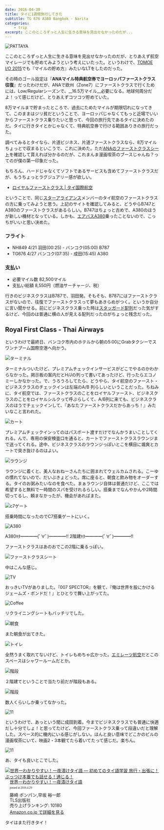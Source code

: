 ```yaml
---
date: 2016-04-30
title: タイに1週間旅行してきた
subtitle: TG 676 A380 Bangkok - Narita
categories: 
    - trip
excerpt: ここのところずっと人生に生きる意味を見出せなかったのだが...
---
```


![PATTAYA](/mol/images/2016/thai/hero.jpg)

ここのところずっと人生に生きる意味を見出せなかったのだが、とりあえず航空マイレージでも貯めてみようという考えにいたった。というわけで、[TOMOE I/O 2015](http://tomoe.io/)でも『マイルの貯め方』みたいなLTをしたのだった。

その時のゴール設定は『__ANAマイル特典航空券でヨーロッパファーストクラス往復__』だったわけだが、ANAで欧州（Zone7）にファーストクラスで行くためには、Low/Regularシーズンで、__16.5万マイル__必要になる。地球何周分だよ！って感じだけど、とりあえずコツコツ貯めていた。

8万マイルまで貯まったところで、過去にためたマイルが期限切れになってきて、このままはジリ貧だということで、ヨーロッパじゃなくてもっと近場でいいからファーストクラス乗りたいと思って、今回の旅行先であるタイに決めたのだ。タイに行きタイとかじゃなくて、特典航空券で行ける範囲ありきの旅行だった。


調べてみるとタイなら、片道ビジネス、片道ファーストクラスなら、8万マイルちょっとで収まるといこうで、これに決めた。ただ[ANAのファーストクラスシート](https://www.ana.co.jp/serviceinfo/international/inflight/guide/f/seat/)を確認して貰えれば分かるのだが、これまんま漫画喫茶のブースじゃんね？ってのが僕の第一印象だった。

もちろん、ハードじゃなくてソフトであるサービスも含めてファーストクラスだが、もうちょっとラグジュアリー感が欲しい。

- [ロイヤルファーストクラス | タイ国際航空](http://www.thaiair.co.jp/serviceguide/first.html)

ということで、同じ[スターアライアンス](https://ja.wikipedia.org/wiki/%E3%82%B9%E3%82%BF%E3%83%BC%E3%82%A2%E3%83%A9%E3%82%A4%E3%82%A2%E3%83%B3%E3%82%B9)メンバーのタイ航空のファーストクラスの方に乗ってみようと思う。上記のサイトを確認してみると、どうやらB747とA380のファーストクラスがあるらしい。B747はちょっと古めで、A380のほうが新しい機材となっている。しかも、[エアバスA380](https://ja.wikipedia.org/wiki/%E3%82%A8%E3%82%A2%E3%83%90%E3%82%B9A380)乗ったことないので、こっちがいいと思い決めた。

### フライト

- NH849 4/21 羽田(00:25) - バンコク(05:00) B787
- TG676 4/27 バンコク(07:35) - 成田(15:45) A380

### 支払い

- 必要マイル数 82,500マイル
- 支払い総額 8,550円（燃油サーチャージ、税）

行きのビジネスクラスはB787で、羽田発。そもそも、B787にはファーストクラスがないので、往復でファーストクラスって夢もあきらめがつく。というか自分に言い聞かせる。前にビジネスクラス乗った時は[スタッガード配列](http://bizmakoto.jp/style/articles/1310/28/news010_2.html)だった気がするけど、今回のは普通に横の人が見える配列だったのがちょっと残念だった。

## Royal First Class - Thai Airways

というわけで最終日、バンコク市内のホテルから朝の5:00にGrabタクシーでスワンナプーム国際空港へ向かう。

![ターミナル](/mol/images/2016/thai/00.jpg)

ターミナルついたけど、プレミアムチェックインサービスがどこでやるのかわからなかった。掲示板の案内だとH/Jの列って書いてあったけど、行ったらエコノミーしかなかった。で、うろうろしてたら、どうやら、タイ航空のファースト・ビジネスクラスのチェックインは左端のA/B
列らしいということだった。ちねみに、タイ航空では、ファーストクラスのことをロイヤルファースト、ビジネスクラスのことをロイヤルシルクって呼ぶらしくて、A/B列に来ても、ビジネスクラスのほうでチェックインして、『あなたファーストクラスだからあっち！』みたいなこと言われた。

![カート](/mol/images/2016/thai/01.jpg)

プレミアムチェックインってのはパスポート渡すだけでなんかうまいことしてくれる。んで、専用の保安検査口を通ると、カートでファーストクラスラウンジまで送ってくれる。途中、ビジネスクラスのラウンジっぽいとこを横目に颯爽とカートで突き抜けるのはよい。

![ラウンジ](/mol/images/2016/thai/02.jpg)

ラウンジに着くと、美人なおねーさんたちに囲まれてウェルカムされる。こーゆの慣れてないので、だいぶきょどった。席に座ると、朝食と飲み物をオーダーする。タイのお粥みたいなのを食べた。まぁラウンジ自体は普通だけど、ここでは希望すると無料で一時間のスパを受けれるらしい。搭乗までなんやかんや2時間切ってるし、頼まなかったが、機会があればまた。

![c7ゲート](/mol/images/2016/thai/03.jpg)

搭乗時間になったのでC7搭乗ゲートにいく。

![A380](/mol/images/2016/thai/04.jpg)

A380ｷﾀ━━━━(ﾟ∀ﾟ)━━━━!! 2階建ｷﾀ━━━━(ﾟ∀ﾟ)━━━━!!

ファーストクラスはあのおでこの2階に乗るっぽい。

![ファーストクラスシート](/mol/images/2016/thai/05.jpg)

中はこんな感じ。

![TV](/mol/images/2016/thai/06.jpg)

おっきいTVがありました。『007 SPECTOR』を観て、『俺は世界を股にかけるジェームズ・ボンドだ！』とひとりで舞い上がってた。

![Coffee](/mol/images/2016/thai/07.jpg)

リクライニングシートもバッチリでした。

![朝食](/mol/images/2016/thai/08.jpg)

また朝食が出てきた。

![トイレ](/mol/images/2016/thai/09.jpg)

全然うまく取れてないけど、トイレもめちゃ広かった。[エミレーツ航空](http://www.emirates.com/jp/japanese/flying/cabin_features/first_class/first_class.aspx)だとこのスペースはシャワールームだとか。

![階段](/mol/images/2016/thai/10.jpg)

２階建てということで当たり前だが階段もある。

![階段](/mol/images/2016/thai/11.jpg)

数人くらいしか乗ってなかった。

![11](/mol/images/2016/thai/12.jpg)

というわけで、あっという間に成田到着。今までビジネスクラスでも普通に快適だし十分でしょ！と思ってたけど、今回ファーストクラス乗って段違いだと理解した。スペース的に機内にいる感じがしない。ほんと良い意味でどこかのビルの漫画喫茶にいて、映画2・3本観てたら着いてたって感じだ。楽ちん。

![11](/mol/images/2016/thai/13.jpg)

あ、タイも良いとこでした。

<div class="azlink-box"><div class="azlink-image" style="float:left"><a href="http://www.amazon.co.jp/exec/obidos/ASIN/4434105140/warikiru-22/ref=nosim/" name="azlinklink" target="_blank"><img src="http://ecx.images-amazon.com/images/I/51A-OI6CVCL._SL160_.jpg" alt="世界一わかりやすい！一夜漬けタイ語 ― 初めてのタイ語学習 旅行・出張に！ ぶっつけ本番でも話せる！通じる！" style="border:none" /></a></div><div class="azlink-info" style="float:left;margin-left:15px;line-height:120%"><div class="azlink-name" style="margin-bottom:10px;line-height:120%"><a href="http://www.amazon.co.jp/exec/obidos/ASIN/4434105140/warikiru-22/ref=nosim/" name="azlinklink" target="_blank">世界一わかりやすい！一夜漬けタイ語</a><div class="azlink-powered-date" style="font-size:7pt;margin-top:5px;font-family:verdana;line-height:120%">posted at 2016.4.29</div></div><div class="azlink-detail">藤崎 ポンパン,早坂 裕一郎<br />TLS出版社<br />売り上げランキング: 10180<br /></div><div class="azlink-link" style="margin-top:5px"><a href="http://www.amazon.co.jp/exec/obidos/ASIN/4434105140/warikiru-22/ref=nosim/" target="_blank">Amazon.co.jp で詳細を見る</a></div></div><div class="azlink-footer" style="clear:left"></div></div>

タイはまた行きタイ！